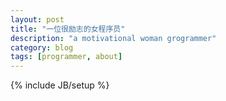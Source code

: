 ```yaml
---
layout: post
title: "一位很励志的女程序员"
description: "a motivational woman grogrammer"
category: blog
tags: [programmer, about]
---
```

{% include JB/setup %}


